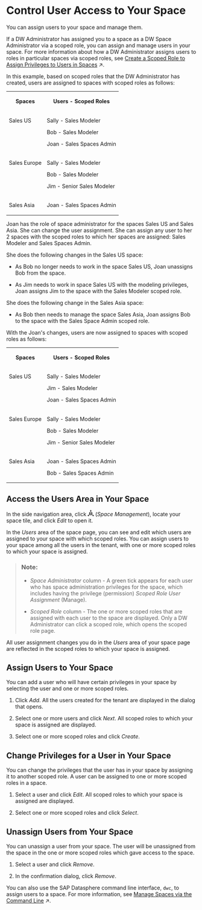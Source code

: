 <!-- loio9d59fe511ae644d98384897443054c16 -->

# Control User Access to Your Space

You can assign users to your space and manage them.



If a DW Administrator has assigned you to a space as a DW Space Administrator via a scoped role, you can assign and manage users in your space. For more information about how a DW Administrator assigns users to roles in particular spaces via scoped roles, see [Create a Scoped Role to Assign Privileges to Users in Spaces](https://help.sap.com/viewer/9f804b8efa8043539289f42f372c4862/cloud/en-US/b5c4e0b6c462414783ebbfc053815521.html "A scoped role inherits a set of scoped privileges from a standard or custom role and grants these privileges to users for use in the assigned spaces.") :arrow_upper_right:.

In this example, based on scoped roles that the DW Administrator has created, users are assigned to spaces with scoped roles as follows:


<table>
<tr>
<th valign="top">

Spaces



</th>
<th valign="top">

Users - Scoped Roles



</th>
</tr>
<tr>
<td valign="top">

Sales US



</td>
<td valign="top">

Sally - Sales Modeler

Bob - Sales Modeler

Joan - Sales Spaces Admin



</td>
</tr>
<tr>
<td valign="top">

Sales Europe



</td>
<td valign="top">

Sally - Sales Modeler

Bob - Sales Modeler

Jim - Senior Sales Modeler



</td>
</tr>
<tr>
<td valign="top">

Sales Asia



</td>
<td valign="top">

Joan - Sales Spaces Admin



</td>
</tr>
</table>

Joan has the role of space administrator for the spaces Sales US and Sales Asia. She can change the user assignment. She can assign any user to her 2 spaces with the scoped roles to which her spaces are assigned: Sales Modeler and Sales Spaces Admin.

She does the following changes in the Sales US space:

-   As Bob no longer needs to work in the space Sales US, Joan unassigns Bob from the space.

-   As Jim needs to work in space Sales US with the modeling privileges, Joan assigns Jim to the space with the Sales Modeler scoped role.


She does the following change in the Sales Asia space:

-   As Bob then needs to manage the space Sales Asia, Joan assigns Bob to the space with the Sales Space Admin scoped role.


With the Joan's changes, users are now assigned to spaces with scoped roles as follows:


<table>
<tr>
<th valign="top">

Spaces



</th>
<th valign="top">

Users - Scoped Roles



</th>
</tr>
<tr>
<td valign="top">

Sales US



</td>
<td valign="top">

Sally - Sales Modeler

Jim - Sales Modeler

Joan - Sales Spaces Admin



</td>
</tr>
<tr>
<td valign="top">

Sales Europe



</td>
<td valign="top">

Sally - Sales Modeler

Bob - Sales Modeler

Jim - Senior Sales Modeler



</td>
</tr>
<tr>
<td valign="top">

Sales Asia



</td>
<td valign="top">

Joan - Sales Spaces Admin

Bob - Sales Spaces Admin



</td>
</tr>
</table>



<a name="loio9d59fe511ae644d98384897443054c16__section_wt4_p2t_2yb"/>

## Access the Users Area in Your Space

In the side navigation area, click ![](Integrating-Data-Via-Database-Users/Open-SQL-Schema/images/Space_Management_a868247.png) \(*Space Management*\), locate your space tile, and click *Edit* to open it.

In the *Users* area of the space page, you can see and edit which users are assigned to your space with which scoped roles. You can assign users to your space among all the users in the tenant, with one or more scoped roles to which your space is assigned.

> ### Note:  
> -   *Space Administrator* column - A green tick appears for each user who has space administration privileges for the space, which includes having the privilege \(permission\) *Scoped Role User Assignment* \(Manage\).
> 
> -   *Scoped Role* column - The one or more scoped roles that are assigned with each user to the space are displayed. Only a DW Administrator can click a scoped role, which opens the scoped role page.

All user assignment changes you do in the *Users* area of your space page are reflected in the scoped roles to which your space is assigned.



<a name="loio9d59fe511ae644d98384897443054c16__section_hf2_srj_byb"/>

## Assign Users to Your Space

You can add a user who will have certain privileges in your space by selecting the user and one or more scoped roles.

1.  Click *Add*. All the users created for the tenant are displayed in the dialog that opens.

2.  Select one or more users and click *Next*. All scoped roles to which your space is assigned are displayed.

3.  Select one or more scoped roles and click *Create*.




<a name="loio9d59fe511ae644d98384897443054c16__section_sk1_wrj_byb"/>

## Change Privileges for a User in Your Space

You can change the privileges that the user has in your space by assigning it to another scoped role. A user can be assigned to one or more scoped roles in a space.

1.  Select a user and click *Edit*. All scoped roles to which your space is assigned are displayed.

2.  Select one or more scoped roles and click *Select*.




<a name="loio9d59fe511ae644d98384897443054c16__section_sbt_wrj_byb"/>

## Unassign Users from Your Space

You can unassign a user from your space. The user will be unassigned from the space in the one or more scoped roles which gave access to the space.

1.  Select a user and click *Remove*.

2.  In the confirmation dialog, click *Remove*.




You can also use the SAP Datasphere command line interface, `dwc`, to assign users to a space. For more information, see [Manage Spaces via the Command Line](https://help.sap.com/viewer/d0ecd6f297ac40249072a44df0549c1a/cloud/en-US/5eac5b71e2d34c32b63f3d8d47a0b1d0.html "You can use the SAP Datasphere command line interface, datasphere, to create, read, update, and delete spaces. You can set space properties, assign (or remove) users, create database users, create or update objects (tables, views, and data access controls), and associate HDI containers to a space.") :arrow_upper_right:.

